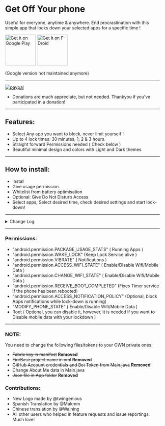 # Get Off Your phone

Useful for everyone, anytime & anywhere. End procrastination with this simple app that locks down your selected apps for a specific time !

<a href='https://play.google.com/store/apps/details?id=com.nephi.getoffyourphone'><img alt='Get it on Google Play' src='https://play.google.com/intl/en_us/badges/images/generic/en_badge_web_generic.png' height="100"/></a> <a href="https://f-droid.org/app/com.nephi.getoffyourphone"><img src="https://f-droid.org/badge/get-it-on.png" alt="Get it on F-Droid" height="100"></a>

(Google version not maintained anymore)
______

[![paypal](https://www.paypalobjects.com/en_US/i/btn/btn_donateCC_LG.gif)](https://www.paypal.com/cgi-bin/webscr?cmd=_s-xclick&hosted_button_id=WQUXGRB8M26WU&source=url)
 
 - Donations are much appreciate, but not needed. Thankyou if you've participated in a donation!
______

## Features:

- Select Any app you want to block, never limit yourself !
- Up to 4 lock times: 30 minutes, 1, 2 & 3 hours.
- Straight forward Permissions needed ( Check below )
- Beautiful minimal design and colors with Light and Dark themes

______

## How to install:

- Install
- Give usage permission.
- Whitelist from battery optimisation
- Optional: Give Do Not Disturb Access
- Select apps, Select desired time, check desired settings and start lock-down!

______

<details><summary>Change Log</summary>
<p>

    v7.0r (1.9.2019//1:08:55)

    [Fixed]
    - Timer service on reboot
    - Drawer screens navigation
    - Drawer Back Button

    [New]
    - Settings Screen
    - Light Theme
    - Ability to enable/disable timer notifications
    - Block ALL Phone notification with lock-down (DND)
    - Side Drawer
    - Donate Button

    [Updated]
    - Code (Formats, imports, comments)
    - Colours & Styles
    - Deleted most of assets (smaller in size)

    Thanks to everyone who helped in bugs/requests reporting 🥰

    _________

    v6.1r (1.3.2019//1:55:24)

    [Fixed]
    - Midnight Timer increasing to 20+ hours by itself (Please leave a feedback whether this fix is working for you or not)
    - Fixed notifications selected time text (From 2 mins/Hours to Hours only or Minutes only)
    - Cleaned some unused strings

    [New]
    - Chinese translation by @Waining
    - Spanish Translation by @Makmm 

    [Updated]
    - Dependencies and Libraries, supporting Android Pie SDK 28

    More updates and feature requests coming soon! Happy New year <3
   
    _________

    v6.0r (1.10.2018//16:28:08)

    [Fixed]
    - Critical Bug related to Timer-Done notification
    - Increased timeout of app close after lock-down start ( 2.5 seconds )
    - Notifications text
    - Usage stats Format + Algorithm

    [New]
    - App Icon ( Thanks to twingenious)
    - System-wide lockdown (Mobile Data lock needs ROOT)
    - Vibration pattern upon open of locked app

    [Removed]
    - Previous App Open Counter & different lock screens

    NOTE: New Permissions are needed to turn wifi and mobile data on/off

    _________

    v5.9r (18.9.2018//00:05:37)

    [NEW]

    - Daily usage per app (Press on an app in "Selected Apps" screen)
    - Privacy Policy link in About Me
    - F-Droid link in About Me

    [Announcment]

    - Next update will take sometime as i will implement user requested features & reported bugs all at once, bare with me please!

    _________


    If you want to contribute with translations, visit the GitHub repo or Email me.

    Now Get Off Your Phone 🤨

    _________

    5.8r (12.9.2018//10:25:57)

    [NEW]

    Currently selected apps ( Feature Request )
    Now you can check your selected apps without opening the app selector; you can also open specific app settings screen by clicking on it. ( This feature will get more updates such as Usage Time per App )

    _________

    v5.7r (10.9.2018//11:11:41)

    [FIXED]

    - OpenCounters changed from double digits to: 2,3,4,5

    [ANNOUNCEMENT]

    - GOYP is now on F-Droid!

    _________

    v5.6r (21.7.2018//10:40:31)

    [NEW]

    - You can now contribute to translations! Email me if you are interested in translating the app :)

    [Fixed]

    - Some of the selected apps disappearing (Thanks to a user bug report!)
    - Crash upon pressing on Bug Reporter (This has been completely removed)

    [Updated]

    - Multi Selector Library
    - Other dependancies
    - Playstore screenshots
    - Added support email in About
    - Added GitHub account in About


    Thankyou for taking the time and leaving bug reports/feedback!

    Have a wonderful weekend!

</p>
</details>

______

### Permissions:

- "android.permission.PACKAGE_USAGE_STATS" ( Running Apps )
- "android.permission.WAKE_LOCK" (Keep Lock Service alive )
- "android.permission.VIBRATE" ( Notifications )
- "android.permission.ACCESS_WIFI_STATE" ( Enable/Disable Wifi/Mobile Data )
- "android.permission.CHANGE_WIFI_STATE" ( Enable/Disable Wifi/Mobile Data )
- "android.permission.RECEIVE_BOOT_COMPLETED" (Fixes Timer service if the phone has been rebooted)
- "android.permission.ACCESS_NOTIFICATION_POLICY" (Optional, block Apps notifications while lock-down is running)
- "MODIFY_PHONE_STATE" ( Enable/Disable Wifi/Mobile Data )
- Root ( Optional,  you can disable it, however, it is needed if you want to Disable mobile data with your lockdown )

______

### NOTE:

You need to change the following files/tokens to your OWN private ones:

- ~~Fabric key in manifest~~ **Removed**
- ~~FireBase project name in xml~~ **Removed**
- ~~GitHub Account credentials and Bot Token from Main.java~~ **Removed**
- Change About Me data in Main.java
- ~~Json file in App folder~~ **Removed**

### Contributions:
- New Logo made by @twingenious 
- Spanish Translation by @Makmm
- Chinese translation by @Waining
- All other users who helped in feature requests and issue reportings. Much love!
